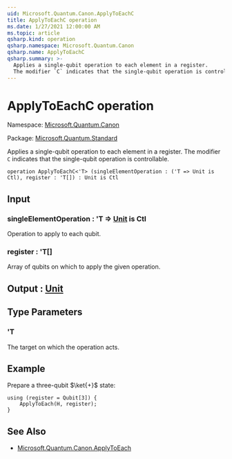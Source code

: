 ```yaml
---
uid: Microsoft.Quantum.Canon.ApplyToEachC
title: ApplyToEachC operation
ms.date: 1/27/2021 12:00:00 AM
ms.topic: article
qsharp.kind: operation
qsharp.namespace: Microsoft.Quantum.Canon
qsharp.name: ApplyToEachC
qsharp.summary: >-
  Applies a single-qubit operation to each element in a register.
  The modifier `C` indicates that the single-qubit operation is controllable.
---
```


# ApplyToEachC operation

Namespace: [Microsoft.Quantum.Canon](xref:Microsoft.Quantum.Canon)

Package: [Microsoft.Quantum.Standard](https://nuget.org/packages/Microsoft.Quantum.Standard)


Applies a single-qubit operation to each element in a register.The modifier `C` indicates that the single-qubit operation is controllable.

```qsharp
operation ApplyToEachC<'T> (singleElementOperation : ('T => Unit is Ctl), register : 'T[]) : Unit is Ctl
```


## Input

### singleElementOperation : 'T => [Unit](xref:microsoft.quantum.lang-ref.unit)  is Ctl

Operation to apply to each qubit.


### register : 'T[]

Array of qubits on which to apply the given operation.



## Output : [Unit](xref:microsoft.quantum.lang-ref.unit)



## Type Parameters

### 'T

The target on which the operation acts.

## Example

Prepare a three-qubit $\ket{+}$ state:```qsharpusing (register = Qubit[3]) {    ApplyToEach(H, register);}```

## See Also

- [Microsoft.Quantum.Canon.ApplyToEach](xref:Microsoft.Quantum.Canon.ApplyToEach)